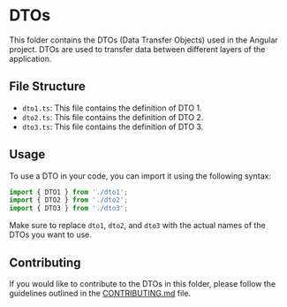 # DTOs

This folder contains the DTOs (Data Transfer Objects) used in the Angular project. DTOs are used to transfer data between different layers of the application.

## File Structure

- `dto1.ts`: This file contains the definition of DTO 1.
- `dto2.ts`: This file contains the definition of DTO 2.
- `dto3.ts`: This file contains the definition of DTO 3.

## Usage

To use a DTO in your code, you can import it using the following syntax:

```typescript
import { DTO1 } from './dto1';
import { DTO2 } from './dto2';
import { DTO3 } from './dto3';
```

Make sure to replace `dto1`, `dto2`, and `dto3` with the actual names of the DTOs you want to use.

## Contributing

If you would like to contribute to the DTOs in this folder, please follow the guidelines outlined in the [CONTRIBUTING.md](../CONTRIBUTING.md) file.


